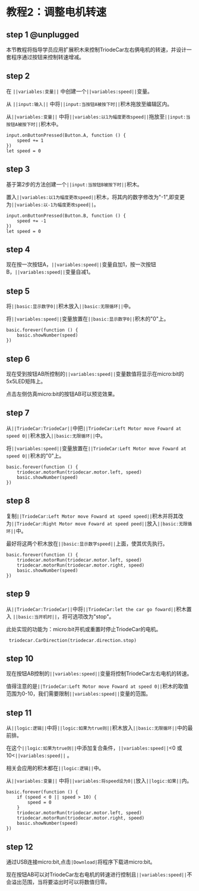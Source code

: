 # 教程2：调整电机转速

## step 1 @unplugged

本节教程将指导学员应用扩展积木来控制TriodeCar左右俩电机的转速，并设计一套程序通过按钮来控制转速增减。

## step 2

在 ``||variables:变量||`` 中创建一个``||variables:speed||``变量。

从 ``||input:输入||`` 中将``||input:当按钮A被按下时||``积木拖放至编辑区内。

从``||variables:变量||`` 中将``||variables:以1为幅度更改speed||``拖放至``||input:当按钮A被按下时||``积木中。

```blocks
input.onButtonPressed(Button.A, function () {
    speed += 1
})
let speed = 0
```

## step 3

基于第2步的方法创建一个``||input:当按钮B被按下时||``积木。

置入``||variables:以1为幅度更改speed||``积木，将其内的数字修改为"-1",即变更为``||variables:以-1为幅度更改speed||``。

```blocks
input.onButtonPressed(Button.B, function () {
    speed += -1
})
let speed = 0
```

## step 4

现在按一次按钮A，``||variables:speed||``变量自加1，按一次按钮B，``||variables:speed||``变量自减1。

## step 5

将``||basic:显示数字0||``积木放入``||basic:无限循环||``中。

将``||variables:speed||``变量放置在``||basic:显示数字0||``积木的"0"上。

```blocks
basic.forever(function () {
    basic.showNumber(speed)
})
```

## step 6

现在受到按钮AB所控制的``||variables:speed||``变量数值将显示在micro:bit的5x5LED矩阵上。

点击左侧仿真micro:bit的按钮AB可以预览效果。

## step 7

从``||TriodeCar:TriodeCar||``中把``||TriodeCar:Left Motor move Foward at speed 0||``积木放入``||basic:无限循环||``中。

将``||variables:speed||``变量放置在``||TriodeCar:Left Motor move Foward at speed 0||``积木的"0"上。

```blocks
basic.forever(function () {
    triodecar.motorRun(triodecar.motor.left, speed)
    basic.showNumber(speed)
})
```

## step 8

复制``||TriodeCar:Left Motor move Foward at speed speed||``积木并将其改为``||TriodeCar:Right Motor move Foward at speed peed||``放入``||basic:无限循环||``中。

最好将这两个积木放在``||basic:显示数字speed||``上面，使其优先执行。

```blocks
basic.forever(function () {
    triodecar.motorRun(triodecar.motor.left, speed)
    triodecar.motorRun(triodecar.motor.right, speed)
    basic.showNumber(speed)
})
```

## step 9

从``||TriodeCar:TriodeCar||``中将``||TriodeCar:let the car go foward||``积木置入 ``||basic:当开机时||``，将可选项改为"stop"。

此处实现的功能为：micro:bit开机或重置时停止TriodeCar的电机。

```blocks
 triodecar.CarDirection(triodecar.direction.stop)
```


## step 10

现在按钮AB控制的``||variables:speed||``变量将控制TriodeCar左右电机的转速。

值得注意的是``||TriodeCar:Left Motor move Foward at speed 0||``积木的取值范围为0-10，我们需要限制``||variables:speed||``变量的范围。

## step 11

从``||logic:逻辑||``中将``||logic:如果为true则||``积木放入``||basic:无限循环||``中的最前排。

在这个``||logic:如果为true则||``中添加复合条件，``||variables:speed||``<0 或 10<``||variables:speed||`` 。

相关会应用的积木都在``||logic:逻辑||``中。

从``||variables:变量||`` 中将``||variables:将speed设为0||``放入``||logic:如果||``内。

```blocks
basic.forever(function () {
    if (speed < 0 || speed > 10) {
        speed = 0
    }
    triodecar.motorRun(triodecar.motor.left, speed)
    triodecar.motorRun(triodecar.motor.right, speed)
    basic.showNumber(speed)
})
```

## step 12

通过USB连接micro:bit,点击``|Download|``将程序下载进micro:bit。

现在按钮AB可以对TriodeCar左右电机的转速进行控制且``||variables:speed||``不会溢出范围，当将要溢出时可以将数值归零。

<script src="https://makecode.com/gh-pages-embed.js"></script><script>makeCodeRender("{{ site.makecode.home_url }}", "{{ site.github.owner_name }}/{{ site.github.repository_name }}");</script>
